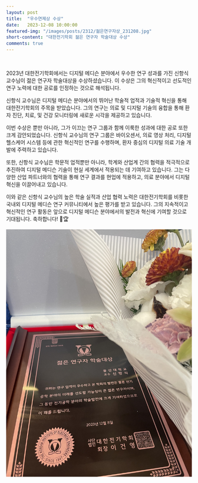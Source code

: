 ```yaml
---
layout: post
title:  "우수연제상 수상" 
date:   2023-12-08 10:00:00
featured-img: "/images/posts/2312/젊은연구자상_231208.jpg"
short-content: "대한전기학회 젊은 연구자 학술대상 수상" 
comments: true
---
```


<br> 



2023년 대한전기학회에서는 디지털 메디슨 분야에서 우수한 연구 성과를 가진 신항식 교수님이 젊은 연구자 학술대상을 수상하셨습니다. 이 수상은 그의 혁신적이고 선도적인 연구 노력에 대한 공로를 인정하는 것으로 해석됩니다.

신항식 교수님은 디지털 메디슨 분야에서의 뛰어난 학술적 업적과 기술적 혁신을 통해 대한전기학회의 주목을 받았습니다. 그의 연구는 의료 및 디지털 기술의 융합을 통해 환자 진단, 치료, 및 건강 모니터링에 새로운 시각을 제공하고 있습니다.

이번 수상은 뿐만 아니라, 그가 이끄는 연구 그룹과 함께 이룩한 성과에 대한 공로 또한 크게 감안되었습니다. 신항식 교수님의 연구 그룹은 바이오센서, 의료 영상 처리, 디지털 헬스케어 시스템 등에 관한 혁신적인 연구를 수행하며, 환자 중심의 디지털 의료 기술 개발에 주력하고 있습니다.

또한, 신항식 교수님은 학문적 업적뿐만 아니라, 학계와 산업계 간의 협력을 적극적으로 추진하여 디지털 메디슨 기술이 현실 세계에서 적용되는 데 기여하고 있습니다. 그는 다양한 산업 파트너와의 협력을 통해 연구 결과를 현업에 적용하고, 의료 분야에서 디지털 혁신을 이끌어내고 있습니다.

이와 같은 신항식 교수님의 높은 학술 실적과 산업 협력 노력은 대한전기학회를 비롯한 국내외 디지털 메디슨 연구 커뮤니티에서 높은 평가를 받고 있습니다. 그의 지속적이고 혁신적인 연구 활동은 앞으로 디지털 메디슨 분야에서의 발전과 혁신에 기여할 것으로 기대됩니다. 축하합니다! 🎉🏆

<span class="image featured" style="max-width: 50%; max-height: 50%"><img src="/images/posts/2312/젊은연구자상_231208.jpg" alt="" style="wdith:50% ,height:50%"></span>